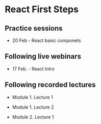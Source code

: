 # React First Steps

## Practice sessions

- 20 Feb - React basic componets

## Following live webinars

- 17 Feb. - React Intro

## Following recorded lectures

- Module 1. Lecture 1
- Module 1. Lecture 2

- Module 2. Lecture 1
